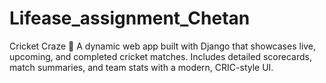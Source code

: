 # Lifease_assignment_Chetan
Cricket Craze 🏏 A dynamic web app built with Django that showcases live, upcoming, and completed cricket matches. Includes detailed scorecards, match summaries, and team stats with a modern, CRIC-style UI.
